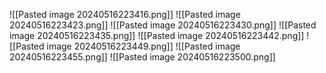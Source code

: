 ![[Pasted image 20240516223416.png]]
![[Pasted image 20240516223423.png]]
![[Pasted image 20240516223430.png]]
![[Pasted image 20240516223435.png]]
![[Pasted image 20240516223442.png]]
![[Pasted image 20240516223449.png]]
![[Pasted image 20240516223455.png]]
![[Pasted image 20240516223500.png]]
